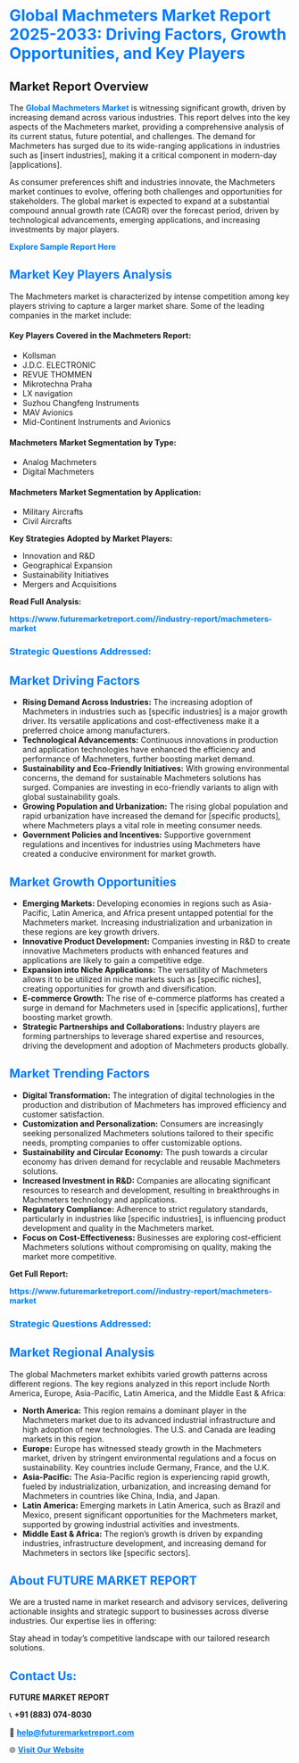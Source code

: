 <h1 style="color: #007BFF;">Global Machmeters Market Report 2025-2033: Driving Factors, Growth Opportunities, and Key Players</h1>

<section id="overview">
<h2>Market Report Overview</h2>
<p>The <a href="https://www.futuremarketreport.com//industry-report/machmeters-market" style="color: #007BFF; text-decoration: none;"><strong>Global Machmeters Market</strong></a> is witnessing significant growth, driven by increasing demand across various industries. This report delves into the key aspects of the Machmeters market, providing a comprehensive analysis of its current status, future potential, and challenges. The demand for Machmeters has surged due to its wide-ranging applications in industries such as [insert industries], making it a critical component in modern-day [applications].</p>
<p>As consumer preferences shift and industries innovate, the Machmeters market continues to evolve, offering both challenges and opportunities for stakeholders. The global market is expected to expand at a substantial compound annual growth rate (CAGR) over the forecast period, driven by technological advancements, emerging applications, and increasing investments by major players.</p>
</section>

<section id="overview">
<p><a href="https://www.futuremarketreport.com//request-sample/reportId=83130" style="color: #007BFF; text-decoration: none;"><strong>Explore Sample Report Here</strong></a></p>
</section>

<section id="key-players">
<h2 style="color: #007BFF;">Market Key Players Analysis</h2>
<p>The Machmeters market is characterized by intense competition among key players striving to capture a larger market share. Some of the leading companies in the market include:</p>
<h4>Key Players Covered in the Machmeters Report:</h4>
<ul><li>Kollsman</li><li>J.D.C. ELECTRONIC</li><li>REVUE THOMMEN</li><li>Mikrotechna Praha</li><li>LX navigation</li><li>Suzhou Changfeng Instruments</li><li>MAV Avionics</li><li>Mid-Continent Instruments and Avionics</li></ul>
<h4>Machmeters Market Segmentation by Type:</h4>
<ul><li>Analog Machmeters</li><li>Digital Machmeters</li></ul>

<h4>Machmeters Market Segmentation by Application:</h4>
<ul><li>Military Aircrafts</li><li>Civil Aircrafts</li></ul>
<p><strong>Key Strategies Adopted by Market Players:</strong></p>
<ul>
<li>Innovation and R&D</li>
<li>Geographical Expansion</li>
<li>Sustainability Initiatives</li>
<li>Mergers and Acquisitions</li>
</ul>
</section>

<section>
<p><strong>Read Full Analysis: </strong></p><a href="https://www.futuremarketreport.com//industry-report/machmeters-market" style="color: #007BFF; text-decoration: none;"><strong>https://www.futuremarketreport.com//industry-report/machmeters-market</strong></a>
<h3 style="color: #007BFF;">Strategic Questions Addressed:</h3>
</section>

<section id="driving-factors">
<h2 style="color: #007BFF;">Market Driving Factors</h2>
<ul>
<li><strong>Rising Demand Across Industries:</strong> The increasing adoption of Machmeters in industries such as [specific industries] is a major growth driver. Its versatile applications and cost-effectiveness make it a preferred choice among manufacturers.</li>
<li><strong>Technological Advancements:</strong> Continuous innovations in production and application technologies have enhanced the efficiency and performance of Machmeters, further boosting market demand.</li>
<li><strong>Sustainability and Eco-Friendly Initiatives:</strong> With growing environmental concerns, the demand for sustainable Machmeters solutions has surged. Companies are investing in eco-friendly variants to align with global sustainability goals.</li>
<li><strong>Growing Population and Urbanization:</strong> The rising global population and rapid urbanization have increased the demand for [specific products], where Machmeters plays a vital role in meeting consumer needs.</li>
<li><strong>Government Policies and Incentives:</strong> Supportive government regulations and incentives for industries using Machmeters have created a conducive environment for market growth.</li>
</ul>
</section>

<section id="growth-opportunities">
<h2 style="color: #007BFF;">Market Growth Opportunities</h2>
<ul>
<li><strong>Emerging Markets:</strong> Developing economies in regions such as Asia-Pacific, Latin America, and Africa present untapped potential for the Machmeters market. Increasing industrialization and urbanization in these regions are key growth drivers.</li>
<li><strong>Innovative Product Development:</strong> Companies investing in R&D to create innovative Machmeters products with enhanced features and applications are likely to gain a competitive edge.</li>
<li><strong>Expansion into Niche Applications:</strong> The versatility of Machmeters allows it to be utilized in niche markets such as [specific niches], creating opportunities for growth and diversification.</li>
<li><strong>E-commerce Growth:</strong> The rise of e-commerce platforms has created a surge in demand for Machmeters used in [specific applications], further boosting market growth.</li>
<li><strong>Strategic Partnerships and Collaborations:</strong> Industry players are forming partnerships to leverage shared expertise and resources, driving the development and adoption of Machmeters products globally.</li>
</ul>
</section>

<section id="trending-factors">
<h2 style="color: #007BFF;">Market Trending Factors</h2>
<ul>
<li><strong>Digital Transformation:</strong> The integration of digital technologies in the production and distribution of Machmeters has improved efficiency and customer satisfaction.</li>
<li><strong>Customization and Personalization:</strong> Consumers are increasingly seeking personalized Machmeters solutions tailored to their specific needs, prompting companies to offer customizable options.</li>
<li><strong>Sustainability and Circular Economy:</strong> The push towards a circular economy has driven demand for recyclable and reusable Machmeters solutions.</li>
<li><strong>Increased Investment in R&D:</strong> Companies are allocating significant resources to research and development, resulting in breakthroughs in Machmeters technology and applications.</li>
<li><strong>Regulatory Compliance:</strong> Adherence to strict regulatory standards, particularly in industries like [specific industries], is influencing product development and quality in the Machmeters market.</li>
<li><strong>Focus on Cost-Effectiveness:</strong> Businesses are exploring cost-efficient Machmeters solutions without compromising on quality, making the market more competitive.</li>
</ul>
</section>

<section>
<p><strong>Get Full Report: </strong></p><a href="https://www.futuremarketreport.com//industry-report/machmeters-market" style="color: #007BFF; text-decoration: none;"><strong>https://www.futuremarketreport.com//industry-report/machmeters-market</strong></a>
<h3 style="color: #007BFF;">Strategic Questions Addressed:</h3>
</section>


<section id="regional-analysis">
<h2 style="color: #007BFF;">Market Regional Analysis</h2>
<p>The global Machmeters market exhibits varied growth patterns across different regions. The key regions analyzed in this report include North America, Europe, Asia-Pacific, Latin America, and the Middle East & Africa:</p>
<ul>
<li><strong>North America:</strong> This region remains a dominant player in the Machmeters market due to its advanced industrial infrastructure and high adoption of new technologies. The U.S. and Canada are leading markets in this region.</li>
<li><strong>Europe:</strong> Europe has witnessed steady growth in the Machmeters market, driven by stringent environmental regulations and a focus on sustainability. Key countries include Germany, France, and the U.K.</li>
<li><strong>Asia-Pacific:</strong> The Asia-Pacific region is experiencing rapid growth, fueled by industrialization, urbanization, and increasing demand for Machmeters in countries like China, India, and Japan.</li>
<li><strong>Latin America:</strong> Emerging markets in Latin America, such as Brazil and Mexico, present significant opportunities for the Machmeters market, supported by growing industrial activities and investments.</li>
<li><strong>Middle East & Africa:</strong> The region’s growth is driven by expanding industries, infrastructure development, and increasing demand for Machmeters in sectors like [specific sectors].</li>
</ul>
</section>

<footer>
<h2 style="color: #007BFF;">About FUTURE MARKET REPORT</h2>
<p>We are a trusted name in market research and advisory services, delivering actionable insights and strategic support to businesses across diverse industries. Our expertise lies in offering:</p>

<p>Stay ahead in today’s competitive landscape with our tailored research solutions.</p>

<h2 style="color: #007BFF;">Contact Us:</h2>
<p><strong>FUTURE MARKET REPORT</strong></p>
<p>📞 <strong>+91 (883) 074-8030</strong></p>
<p>📧 <strong><a href="mailto:help@futuremarketreport.com" style="color: #007BFF;">help@futuremarketreport.com</a></strong></p>
<p>🌐 <strong><a href="https://www.futuremarketreport.com/" style="color: #007BFF;">Visit Our Website</a></strong></p>
</footer>